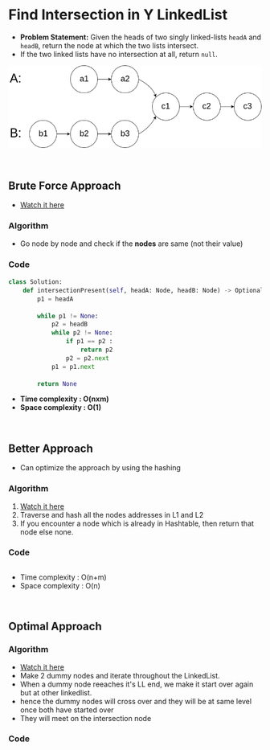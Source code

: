 # Find Intersection in Y LinkedList

- **Problem Statement:** Given the heads of two singly linked-lists `headA` and `headB`, return the node at which the two lists intersect. 
- If the two linked lists have no intersection at all, return `null`.

![alt text](image.png)

<br>

## Brute Force Approach 

- [Watch it here](https://youtu.be/u4FWXfgS8jw?si=1stvn0YLODv7Tf1q&t=86)

### Algorithm 

- Go node by node and check if the **nodes** are same (not their value)

### Code 

```python 
class Solution:
    def intersectionPresent(self, headA: Node, headB: Node) -> Optional[Node]:
        p1 = headA

        while p1 != None:
            p2 = headB
            while p2 != None:
                if p1 == p2 :
                    return p2
                p2 = p2.next
            p1 = p1.next
            
        return None
```
- **Time complexity : O(nxm)**
- **Space complexity : O(1)**

<br>

## Better Approach

- Can optimize the approach by using the hashing 

### Algorithm

1. [Watch it here](https://youtu.be/u4FWXfgS8jw?si=bF3B0HBuRfUrRe_W&t=187)
2. Traverse and hash all the nodes addresses in L1 and L2
3. If you encounter a node which is already in Hashtable, then return that node else none.

### Code 

```python

```
- Time complexity : O(n+m)
- Space complexity : O(n)

<br>

## Optimal Approach 

### Algorithm 

- [Watch it here](https://youtu.be/u4FWXfgS8jw?si=7vbgTmqzJT-04yc0&t=733)
- Make 2 dummy nodes and iterate throughout the LinkedList.
- When a dummy node reeaches it's LL end, we make it start over again but at other linkedlist. 
- hence the dummy nodes will cross over and they will be at same level once both have started over
- They will meet on the intersection node 

### Code 

```python 

```